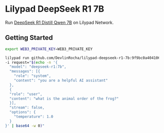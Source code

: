 # Lilypad DeepSeek R1 7B

Run [DeepSeek R1 Distill Qwen 7B](https://ollama.com/library/deepseek-r1) on Lilypad Network.

## Getting Started

```sh
export WEB3_PRIVATE_KEY=WEB3_PRIVATE_KEY

lilypad run github.com/DevlinRocha/lilypad-deepseek-r1-7b:9f9bc0a404106b81b6a063350966065110320dac \
-i request="$(echo -n '{
  "model": "deepseek-r1:7b",
  "messages": [{
    "role": "system",
    "content": "you are a helpful AI assistant"
  },
  {
  "role": "user",
  "content": "what is the animal order of the frog?"
  }],
  "stream": false,
  "options": {
    "temperature": 1.0
  }
}' | base64 -w 0)"
```
